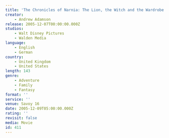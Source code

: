 ```yaml
---
title: 'The Chronicles of Narnia: The Lion, the Witch and the Wardrobe'
creator:
    - Andrew Adamson
release: 2005-12-07T00:00:00.000Z
studios:
    - Walt Disney Pictures
    - Walden Media
language:
    - English
    - German
country:
    - United Kingdom
    - United States
length: 143
genre:
    - Adventure
    - Family
    - Fantasy
format: ''
service: ''
venue: Savoy 16
date: 2005-12-09T05:00:00.000Z
rating: ''
revisit: false
media: Movie
id: 411
---
```



